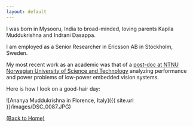 ```yaml
---
layout: default
---
```


I was born in Mysooru, India to broad-minded, loving parents Kapila Muddukrishna and Indrani Dasappa.

I am employed as a Senior Researcher in Ericsson AB in Stockholm, Sweden.

My most recent work as an academic was that of a [post-doc at NTNU Norwegian University of Science and Technology](https://www.ntnu.edu/employees/ananya.muddukrishna) analyzing performance and power problems of low-power embedded vision systems.

Here is how I look on a good-hair day:

![Ananya Muddukrishna in Florence, Italy]({{ site.url }}/images/DSC_0087.JPG)

[(Back to Home)](index)

